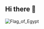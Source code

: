 ## Hi there 👋
![Flag_of_Egypt](https://github.com/user-attachments/assets/95eef171-4a11-4378-9b7a-89bc19ce0d62)

<!--
**Mohamed-Leo/Mohamed![Uploading Flag_of_Egypt.png…]()
-Leo** is a ✨ _special_ ✨ repository because its `README.md` (this file) appears on your GitHub profile.

Here are some ideas to get you started:

- 🔭 I’m currently working on ...
- 🌱 I’m currently learning ...
- 👯 I’m looking to collaborate on ...
- 🤔 I’m looking for help with ...
- 💬 Ask me about ...
- 📫 How to reach me: ...
- 😄 Pronouns: ...
- ⚡ Fun fact: ...
-->
